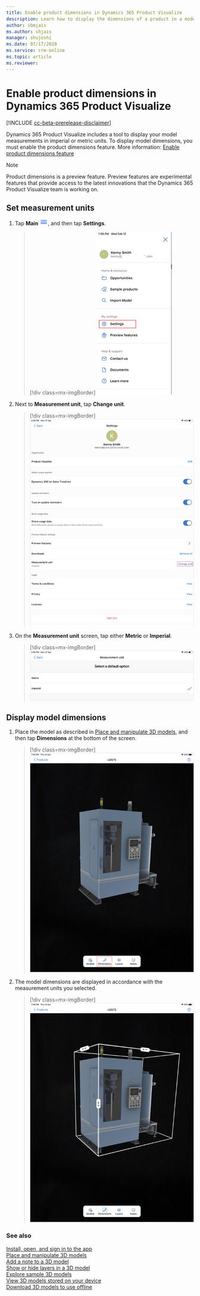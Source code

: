 ```yaml
---
title: Enable product dimensions in Dynamics 365 Product Visualize
description: Learn how to display the dimensions of a product in a model in Dynamics 365 Product Visualize.
author: sbmjais
ms.author: shjais
manager: shujoshi
ms.date: 07/17/2020
ms.service: crm-online
ms.topic: article
ms.reviewer:
---
```


# Enable product dimensions in Dynamics 365 Product Visualize

[!INCLUDE [cc-beta-prerelease-disclaimer](../includes/cc-beta-prerelease-disclaimer.md)]

Dynamics 365 Product Visualize includes a tool to display your model measurements in imperial or metric units. To display model dimensions, you must enable the product dimensions feature. More information: [Enable product dimensions feature](enable-preview-features.md)

> [!NOTE]
> Product dimensions is a preview feature. Preview features are experimental features that provide access to the latest innovations that the Dynamics 365 Product Visualize team is working on.

## Set measurement units

1. Tap **Main** ![Main menu](media/hamburger-icon.png "Main menu"), and then tap **Settings**.

    > [!div class=mx-imgBorder]
    > ![Settings button](media/edit-account-settings.png "Settings button")

2. Next to **Measurement unit**, tap **Change unit**.

     > [!div class=mx-imgBorder]
     > ![Measurement unit section](media/measurement-units-section.png "Measurement unit section")

3. On the **Measurement unit** screen, tap either **Metric** or **Imperial**.

    > [!div class=mx-imgBorder]
    > ![Select a measurement unit](media/select-measurement-unit.png "Select a measurement unit")

## Display model dimensions

1. Place the model as described in [Place and manipulate 3D models](manipulate-models.md), and then tap **Dimensions** at the bottom of the screen.

    > [!div class=mx-imgBorder]
    > ![Dimensions button](media/dimensions-button.png "Dimensions button")

2. The model dimensions are displayed in accordance with the measurement units you selected.

    > [!div class=mx-imgBorder]
    > ![Model dimensions](media/model-dimensions.png "Model dimensions")

### See also

[Install, open, and sign in to the app](sign-in.md)<br>
[Place and manipulate 3D models](manipulate-models.md)<br>
[Add a note to a 3D model](add-note.md)<br>
[Show or hide layers in a 3D model](layers.md)<br>
[Explore sample 3D models](explore-samples.md)<br>
[View 3D models stored on your device](browse-models.md)<br>
[Download 3D models to use offline](download-models.md)